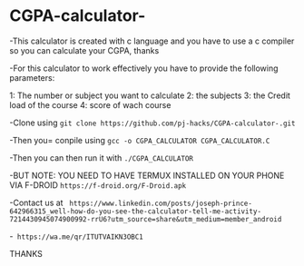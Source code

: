 # CGPA-calculator-
-This calculator is created with c language and you have to use a c compiler so you can calculate your CGPA, thanks

-For this calculator to work effectively you have to provide the following parameters:

1: The number or subject you want to calculate
2: the subjects 
3: the Credit load of the course
4: score of wach course

-Clone using `git clone https://github.com/pj-hacks/CGPA-calculator-.git`

-Then you= conpile using 
```gcc -o CGPA_CALCULATOR CGPA_CALCULATOR.C ```

-Then you can then run it with
```./CGPA_CALCULATOR```

-BUT NOTE: YOU NEED TO HAVE TERMUX INSTALLED ON YOUR PHONE VIA F-DROID
```https://f-droid.org/F-Droid.apk```

-Contact us at ```
https://www.linkedin.com/posts/joseph-prince-642966315_well-how-do-you-see-the-calculator-tell-me-activity-7214430945074900992-rrU6?utm_source=share&utm_medium=member_android```

-``` https://wa.me/qr/ITUTVAIKN3OBC1```

THANKS